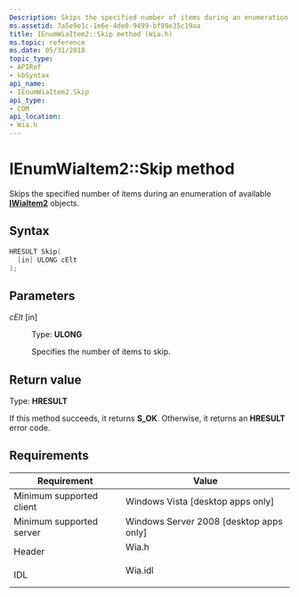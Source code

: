 ```yaml
---
Description: Skips the specified number of items during an enumeration of available IWiaItem2 objects.
ms.assetid: 7a5e9e1c-1e6e-4de0-9499-bf89e35c19aa
title: IEnumWiaItem2::Skip method (Wia.h)
ms.topic: reference
ms.date: 05/31/2018
topic_type: 
- APIRef
- kbSyntax
api_name: 
- IEnumWiaItem2.Skip
api_type: 
- COM
api_location: 
- Wia.h
---
```


# IEnumWiaItem2::Skip method

Skips the specified number of items during an enumeration of available [**IWiaItem2**](-wia-iwiaitem2.md) objects.

## Syntax


```C++
HRESULT Skip(
  [in] ULONG cElt
);
```



## Parameters

<dl> <dt>

*cElt* \[in\]
</dt> <dd>

Type: **ULONG**

Specifies the number of items to skip.

</dd> </dl>

## Return value

Type: **HRESULT**

If this method succeeds, it returns **S\_OK**. Otherwise, it returns an **HRESULT** error code.

## Requirements



| Requirement | Value |
|-------------------------------------|------------------------------------------------------------------------------------|
| Minimum supported client<br/> | Windows Vista \[desktop apps only\]<br/>                                     |
| Minimum supported server<br/> | Windows Server 2008 \[desktop apps only\]<br/>                               |
| Header<br/>                   | <dl> <dt>Wia.h</dt> </dl>   |
| IDL<br/>                      | <dl> <dt>Wia.idl</dt> </dl> |



 

 




